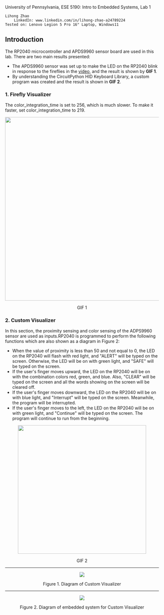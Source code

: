 University of Pennsylvania, ESE 5190: Intro to Embedded Systems, Lab 1  

    Lihong Zhao  
        LinkedIn: www.linkedin.com/in/lihong-zhao-a24789224  
    Tested on: Lenovo Legion 5 Pro 16" Laptop, Windows11 

## Introduction
The RP2040 microcontroller and APDS9960 sensor board are used in this lab. There are two main results presented:
* The APDS9960 sensor was set up to make the LED on the RP2040 blink in response to the fireflies in the [video](https://www.youtube.com/watch?v=BtCGtaMrBXQ&t=413s), and the result is shown by **GIF 1**.  
* By understanding the CircuitPython HID Keyboard Library, a custom program was created and the result is shown in **GIF 2**.  
### 1. Firefly Visualizer

The color_integration_time is set to 256, which is much slower. To make it faster, set color_integration_time to 219.


<div align=center>
<img src="https://github.com/lihzhao14/ese5190-2022-lab1-firefly-1/blob/main/Image/3.2.gif" width="600">  
</div>

<p align="center">GIF 1</>

### 2. Custom Visualizer

In this section, the proximity sensing and color sensing of the ADPS9960 sensor are used as inputs.RP2040 is programmed to perform the following functions which are also shown as a diagram in Figure 2:
* When the value of proximity is less than 50 and not equal to 0, the LED on the RP2040 will flash with red light, and "ALERT" will be typed on the screen. Otherwise, the LED will be on with green light, and "SAFE" will be typed on the screen.
* If the user's finger moves upward, the LED on the RP2040 will be on with the combination colors red, green, and blue. Also, "CLEAR" will be typed on the screen and all the words showing on the screen will be cleared off.
* If the user's finger moves downward, the LED on the RP2040 will be on with blue light, and "Interrupt" will be typed on the screen. Meanwhile, the program will be interrupted.
* If the user's finger moves to the left, the LED on the RP2040 will be on with green light, and "Continue" will be typed on the screen. The program will continue to run from the beginning.

<div align=center>
<img src="https://github.com/lihzhao14/ese5190-2022-lab1-firefly-1/blob/main/Image/4.4.gif" width="420">  
</div>

<p align="center">GIF 2</>

*** 
 
<div align=center>
<img src="https://github.com/lihzhao14/ese5190-2022-lab1-firefly-1/blob/main/Image/Digram%20of%20Coustom%20visualizer.png">  
</div>

<p align="center">Figure 1. Diagram of Custom Visualizer</>

***  

<div align=center>
<img src="https://github.com/lihzhao14/ese5190-2022-lab1-firefly-1/blob/main/Image/Diagram%20of%20embedded%20system%20for%20Custom%20Visualizer.png">  
</div>

<p align="center">Figure 2. Diagram of embedded system for Custom Visualizer</>
